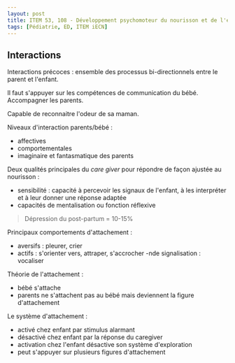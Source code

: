 ```yaml
---
layout: post
title: ITEM 53, 108 - Développement psychomoteur du nourisson et de l'enfant, développement affectif, interactions précoces. Troubles du sommeil, de l'alimentation, contrôles sphinctériens chez nourisson.
tags: [Pédiatrie, ED, ITEM iECN]
---
```


## Interactions

Interactions précoces : ensemble des processus bi-directionnels entre le parent et l'enfant.

Il faut s'appuyer sur les compétences de communication du bébé. Accompagner les parents.

Capable de reconnaitre l'odeur de sa maman.

Niveaux d'interaction parents/bébé :
- affectives
- comportementales
- imaginaire et fantasmatique des parents

Deux qualités principales du _care giver_ pour répondre de façon ajustée au nourisson :
- sensibilité : capacité à percevoir les signaux de l'enfant, à les interpréter et à leur donner une réponse adaptée
- capacités de mentalisation ou fonction réflexive

> Dépression du post-partum = 10-15%

Principaux comportements d'attachement :
- aversifs : pleurer, crier
- actifs : s'orienter vers, attraper, s'accrocher
-nde signalisation : vocaliser

Théorie de l'attachement :
- bébé s'attache
- parents ne s'attachent pas au bébé mais deviennent la figure d'attachement

Le système d'attachement :
- activé chez enfant par stimulus alarmant
- désactivé chez enfant par la réponse du caregiver
- activation chez l'enfant désactive son système d'exploration
- peut s'appuyer sur plusieurs figures d'attachement
